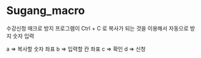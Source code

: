 # Sugang_macro

수강신청 매크로 방지 프로그램이 Ctrl + C 로 복사가 되는 것을 이용해서 자동으로 방지 숫자 입력

a => 복사할 숫자 좌표
b => 입력할 칸 좌표
c => 확인
d => 신청 

